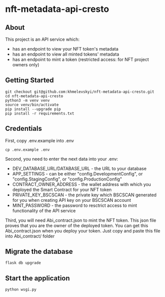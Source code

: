 # nft-metadata-api-cresto



## About
This project is an API service which:
- has an endpoint to view your NFT token's metadata
- has an endpoint to view all minted tokens' metadata
- has an endpoint to mint a token (restricted access: for NFT project owners only)

## Getting Started
```
git checkout git@github.com:khmelevskyi/nft-metadata-api-cresto.git
cd nft-metadata-api-cresto
python3 -m venv venv
source venv/bin/activate
pip install --upgrade pip
pip install -r requirements.txt
```

## Credentials
First, copy .env.example into .env
```
cp .env.example .env
```
Second, you need to enter the next data into your .env:
- DEV_DATABASE_URL/DATABASE_URL - the URL to your database
- APP_SETTINGS - can be either "config.DevelopmentConfig", or "config.StagingConfig", or "config.ProductionConfig"
- CONTRACT_OWNER_ADDRESS - the wallet address with which you deployed the Smart Contract for your NFT token
- PRIVATE_KEY_BSCSCAN - the private key which BSCSCAN generated for you when creating API key on your BSCSCAN account
- MINT_PASSWORD - the password to resctrict access to mint functionality of the API service

Third, you will need Abi_contract.json to mint the NFT token. This json file proves that you are the owner of the
deployed token. You can get this Abi_contract.json when you deploy your token. Just copy and paste this file into
Abi_contract/ folder
## Migrate the database
```
flask db upgrade
```

## Start the application
```
python wsgi.py
```
